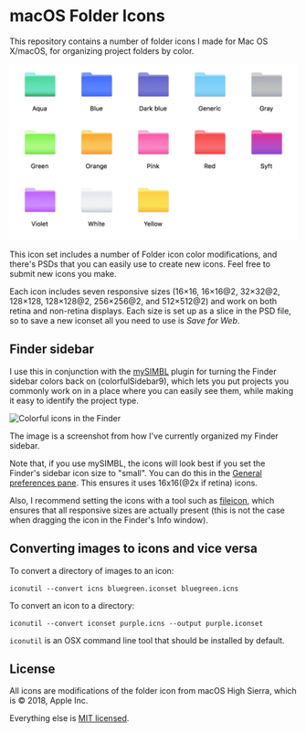 macOS Folder Icons
==================

This repository contains a number of folder icons I made for Mac OS X/macOS, for organizing project folders by color.

<p align="center">
  <img src="https://raw.githubusercontent.com/msikma/osx-folder-icons/master/resources/icons_2.png" alt="Icon example image" />
</p>

This icon set includes a number of Folder icon color modifications, and there's PSDs that you can easily use to create new icons. Feel free to submit new icons you make.

Each icon includes seven responsive sizes (16×16, 16×16@2, 32×32@2, 128×128, 128×128@2, 256×256@2, and 512×512@2) and work on both retina and non-retina displays. Each size is set up as a slice in the PSD file, so to save a new iconset all you need to use is _Save for Web_.

Finder sidebar
--------------

I use this in conjunction with the [mySIMBL](https://github.com/w0lfschild/mySIMBL) plugin for turning the Finder sidebar colors back on (colorfulSidebar9), which lets you put projects you commonly work on in a place where you can easily see them, while making it easy to identify the project type.

<img src="https://raw.github.com/msikma/osx-folder-icons/master/resources/example_5.png" alt="Colorful icons in the Finder" />

The image is a screenshot from how I've currently organized my Finder sidebar.

Note that, if you use mySIMBL, the icons will look best if you set the Finder's sidebar icon size to "small". You can do this in the [General preferences pane](https://raw.githubusercontent.com/msikma/osx-folder-icons/master/resources/example_4.png). This ensures it uses 16x16(@2x if retina) icons.

Also, I recommend setting the icons with a tool such as [fileicon](https://www.npmjs.com/package/fileicon), which ensures that all responsive sizes are actually present (this is not the case when dragging the icon in the Finder's Info window).

Converting images to icons and vice versa
-----------------------------------------

To convert a directory of images to an icon:

```
iconutil --convert icns bluegreen.iconset bluegreen.icns
```

To convert an icon to a directory:

```
iconutil --convert iconset purple.icns --output purple.iconset
```

`iconutil` is an OSX command line tool that should be installed by default.

License
-------

All icons are modifications of the folder icon from macOS High Sierra, which is © 2018, Apple Inc.

Everything else is [MIT licensed](http://opensource.org/licenses/MIT).
